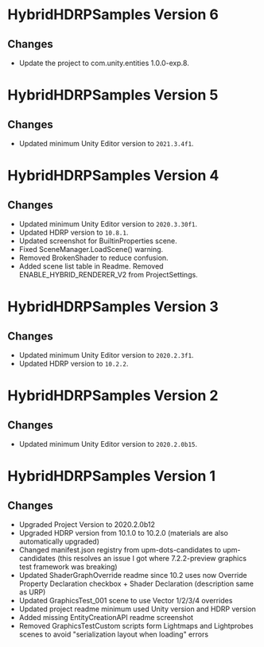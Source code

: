 # HybridHDRPSamples Version 6

## Changes
* Update the project to com.unity.entities 1.0.0-exp.8.

# HybridHDRPSamples Version 5

## Changes
* Updated minimum Unity Editor version to `2021.3.4f1`.

# HybridHDRPSamples Version 4

## Changes
* Updated minimum Unity Editor version to `2020.3.30f1`.
* Updated HDRP version to `10.8.1`.
* Updated screenshot for BuiltinProperties scene.
* Fixed SceneManager.LoadScene() warning.
* Removed BrokenShader to reduce confusion.
* Added scene list table in Readme.
Removed ENABLE_HYBRID_RENDERER_V2 from ProjectSettings.

# HybridHDRPSamples Version 3

## Changes
* Updated minimum Unity Editor version to `2020.2.3f1`.
* Updated HDRP version to `10.2.2`.

# HybridHDRPSamples Version 2

## Changes
* Updated minimum Unity Editor version to `2020.2.0b15`.

# HybridHDRPSamples Version 1

## Changes
* Upgraded Project Version to 2020.2.0b12
* Upgraded HDRP version from 10.1.0 to 10.2.0 (materials are also automatically upgraded)
* Changed manifest.json registry from upm-dots-candidates to upm-candidates (this resolves an issue I got where 7.2.2-preview graphics test framework was breaking)
* Updated ShaderGraphOverride readme since 10.2 uses now Override Property Declaration checkbox + Shader Declaration (description same as URP)
* Updated GraphicsTest_001 scene to use Vector 1/2/3/4 overrides
* Updated project readme minimum used Unity version and HDRP version
* Added missing EntityCreationAPI readme screenshot
* Removed GraphicsTestCustom scripts form Lightmaps and Lightprobes scenes to avoid "serialization layout when loading" errors
